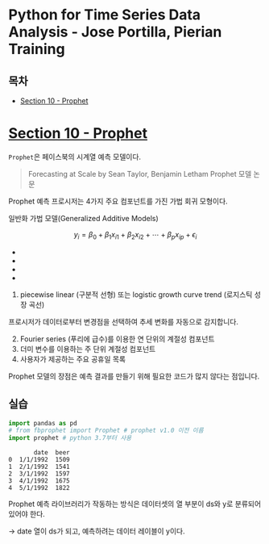 # Python for Time Series Data Analysis - Jose Portilla, Pierian Training

## 목차

- [Section 10 - Prophet](#section-10---prophet)


# [Section 10 - Prophet](#목차)

`Prophet`은 페이스북의 시계열 예측 모델이다.

> Forecasting at Scale by Sean Taylor, Benjamin Letham
> Prophet 모델 논문

Prophet 예측 프로시저는 4가지 주요 컴포넌트를 가진 가법 회귀 모형이다.

일반화 가법 모델(Generalized Additive Models)

$$ y_i = \beta_0 + \beta_1 x_{i1} + \beta_2 x_{i2} + \cdots + \beta_p x_{ip} + \epsilon_i $$ 

-
-
-
-

1. piecewise linear (구분적 선형) 또는 logistic growth curve trend (로지스틱 성장 곡선)

프로시저가 데이터로부터 변경점을 선택하여 추세 변화를 자동으로 감지합니다.

2. Fourier series (푸리에 급수)를 이용한 연 단위의 계절성 컴포넌트
3. 더미 변수를 이용하는 주 단위 계절성 컴포넌트
4. 사용자가 제공하는 주요 공휴일 목록

Prophet 모델의 장점은 예측 결과를 만들기 위해 필요한 코드가 많지 않다는 점입니다.

## 실습

```py
import pandas as pd
# from fbprophet import Prophet # prophet v1.0 이전 이름
import prophet # python 3.7부터 사용
```

```
       date  beer
0  1/1/1992  1509
1  2/1/1992  1541
2  3/1/1992  1597
3  4/1/1992  1675
4  5/1/1992  1822
```

Prophet 예측 라이브러리가 작동하는 방식은 데이터셋의 열 부분이 
ds와 y로 분류되어 있어야 한다.

-> date 열이 ds가 되고, 예측하려는 데이터 레이블이 y이다.

